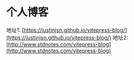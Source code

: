 # 个人博客

地址1: [https://justinjsn.github.io/vitepress-blog/](https://justinjsn.github.io/vitepress-blog/)
地址2: [http://www.stdnotes.com/vitepress-blog](http://www.stdnotes.com/vitepress-blog)
